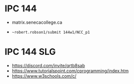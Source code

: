 # IPC 144
- matrix.senecacollege.ca

- `~robert.robson1/submit 144w1/NCC_p1`

# IPC 144 SLG
- https://discord.com/invite/qrtb8sab
- https://www.tutorialspoint.com/cprogramming/index.htm
- https://www.w3schools.com/c/
